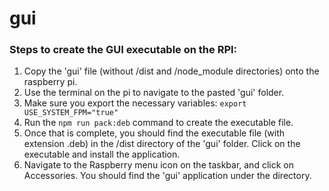 # gui

### Steps to create the GUI executable on the RPI:

1. Copy the 'gui' file (without /dist and /node_module directories) onto the raspberry pi.
2. Use the terminal on the pi to navigate to the pasted 'gui' folder.
3. Make sure you export the necessary variables: `export USE_SYSTEM_FPM="true"`
4. Run the `npm run pack:deb` command to create the executable file.
5. Once that is complete, you should find the executable file (with extension .deb) in the /dist directory of the 'gui' folder. Click on the executable and install the application.
6. Navigate to the Raspberry menu icon on the taskbar, and click on Accessories. You should find the 'gui' application under the directory.